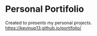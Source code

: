 # Personal Portifolio
Created to presents my personal projects.
https://kevinup13.github.io/portifolio/
